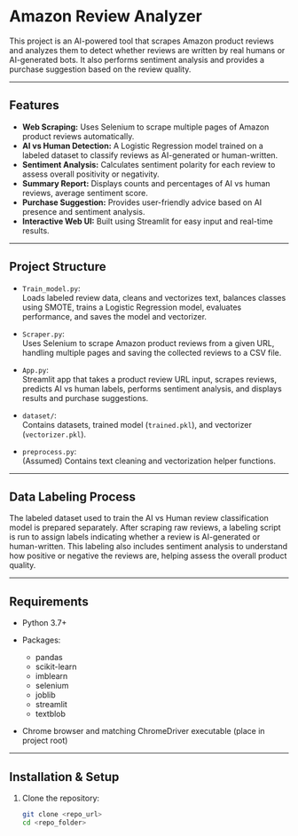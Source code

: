 # Amazon Review Analyzer

This project is an AI-powered tool that scrapes Amazon product reviews and analyzes them to detect whether reviews are written by real humans or AI-generated bots. It also performs sentiment analysis and provides a purchase suggestion based on the review quality.

---

## Features

- **Web Scraping:** Uses Selenium to scrape multiple pages of Amazon product reviews automatically.
- **AI vs Human Detection:** A Logistic Regression model trained on a labeled dataset to classify reviews as AI-generated or human-written.
- **Sentiment Analysis:** Calculates sentiment polarity for each review to assess overall positivity or negativity.
- **Summary Report:** Displays counts and percentages of AI vs human reviews, average sentiment score.
- **Purchase Suggestion:** Provides user-friendly advice based on AI presence and sentiment analysis.
- **Interactive Web UI:** Built using Streamlit for easy input and real-time results.

---

## Project Structure

- `Train_model.py`:  
  Loads labeled review data, cleans and vectorizes text, balances classes using SMOTE, trains a Logistic Regression model, evaluates performance, and saves the model and vectorizer.

- `Scraper.py`:  
  Uses Selenium to scrape Amazon product reviews from a given URL, handling multiple pages and saving the collected reviews to a CSV file.

- `App.py`:  
  Streamlit app that takes a product review URL input, scrapes reviews, predicts AI vs human labels, performs sentiment analysis, and displays results and purchase suggestions.

- `dataset/`:  
  Contains datasets, trained model (`trained.pkl`), and vectorizer (`vectorizer.pkl`).

- `preprocess.py`:  
  (Assumed) Contains text cleaning and vectorization helper functions.

---

## Data Labeling Process

The labeled dataset used to train the AI vs Human review classification model is prepared separately. After scraping raw reviews, a labeling script is run to assign labels indicating whether a review is AI-generated or human-written. This labeling also includes sentiment analysis to understand how positive or negative the reviews are, helping assess the overall product quality.

---

## Requirements

- Python 3.7+
- Packages:
  - pandas
  - scikit-learn
  - imblearn
  - selenium
  - joblib
  - streamlit
  - textblob

- Chrome browser and matching ChromeDriver executable (place in project root)

---

## Installation & Setup

1. Clone the repository:
   ```bash
   git clone <repo_url>
   cd <repo_folder>
